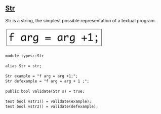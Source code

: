 ## [Str](https://github.com/grammarware/bx-parsing/blob/master/src/types/Str.rsc)

Str is a string, the simplest possible representation of a textual program.

![Example](https://github.com/grammarware/bx-parsing/raw/master/img/Str.png)

```
module types::Str

alias Str = str;

Str example = "f arg = arg +1;";
Str defexample = "f arg = arg + 1 ;";

public bool validate(Str s) = true;

test bool vstr1() = validate(example);
test bool vstr2() = validate(defexample);
```

